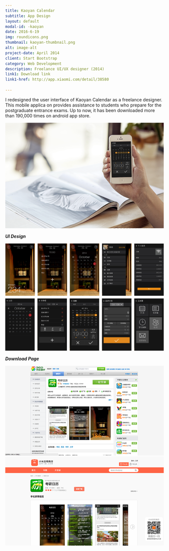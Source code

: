 ```yaml
---
title: Kaoyan Calendar
subtitle: App Design
layout: default
modal-id: -kaoyan
date: 2016-6-19
img: roundicons.png
thumbnail: kaoyan-thumbnail.png
alt: image-alt
project-date: April 2014
client: Start Bootstrap
category: Web Development
description: Freelance UI/UX designer (2014)
link1: Download link
link1-href: http://app.xiaomi.com/detail/38580

---
```

I redesigned the user interface of Kaoyan Calendar as a freelance designer. This mobile applica on provides assistance to students who prepare for the postgraduate entrance exams. Up to now, it has been downloaded more than 190,000 times on android app store.

<img src="img/portfolio/pic/calendar.png" class="img-responsive img-centered" alt="Kaoyan Calendar">

<p class="item-figure"><i><b>UI Design</b></i></p>
<img src="img/portfolio/pic/calendar-ui.png" class="img-responsive img-centered" alt="UI Design">

<p class="item-figure"><i><b>Download Page</b></i></p>
<img src="img/portfolio/pic/calendar-1.png" class="img-responsive img-centered" alt="Download Page">
<img src="img/portfolio/pic/calendar-2.png" class="img-responsive img-centered" alt="Download Page">

